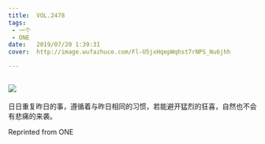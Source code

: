 ```yaml
---
title:	VOL.2478
tags:
 - 一个
 - ONE
date:	2019/07/20 1:39:31
cover:	http://image.wufazhuce.com/Fl-U5jxHqepWqhst7rNPS_Nu6jhh

---
```

![](http://image.wufazhuce.com/Fl-U5jxHqepWqhst7rNPS_Nu6jhh)
---

日日重复昨日的事，遵循着与昨日相同的习惯，若能避开猛烈的狂喜，自然也不会有悲痛的来袭。
 
Reprinted from ONE
